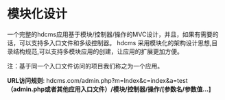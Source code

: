 模块化设计
===

一个完整的hdcms应用基于模块/控制器/操作的MVC设计，并且，如果有需要的话，可以支持多入口文件和多级控制器。
hdcms 采用模块化的架构设计思想,目录结构规范,可以支持多模块应用的创建，让应用的扩展更加方便。

注：基于同一个入口文件访问的项目我们称之为一个应用。

**URL访问规则**:
hdcms.com/admin.php?m=Index&c=index&a=test
**（admin.php或者其他应用入口文件）/模块/控制器/操作/[参数名/参数值...]**

